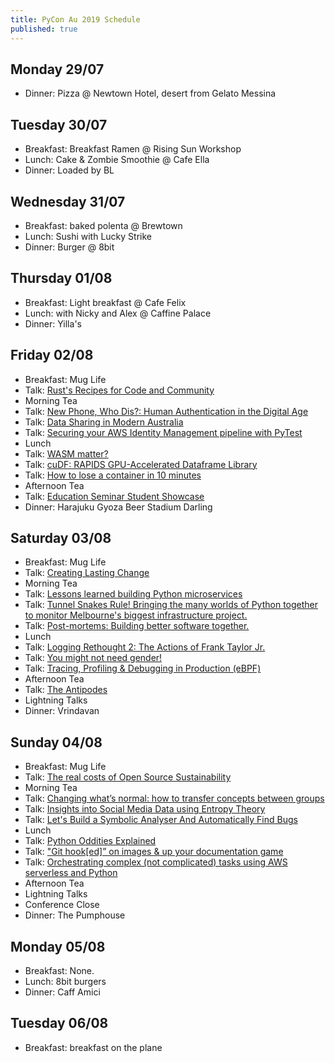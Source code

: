 ```yaml
---
title: PyCon Au 2019 Schedule
published: true
---
```

## Monday 29/07
 * Dinner: Pizza @ Newtown Hotel, desert from Gelato Messina

## Tuesday 30/07
 * Breakfast: Breakfast Ramen @ Rising Sun Workshop
 * Lunch: Cake & Zombie Smoothie @ Cafe Ella
 * Dinner: Loaded by BL

## Wednesday 31/07
 * Breakfast: baked polenta @ Brewtown
 * Lunch: Sushi with Lucky Strike
 * Dinner: Burger @ 8bit

## Thursday 01/08
 * Breakfast: Light breakfast @ Cafe Felix
 * Lunch: with Nicky and Alex @ Caffine Palace
 * Dinner: Yilla's

## Friday 02/08
 * Breakfast: Mug Life
 * Talk: [Rust's Recipes for Code and Community](https://2019.pycon-au.org/talks/rust-s-recipes-for-code-and-community)
 * Morning Tea
 * Talk: [New Phone, Who Dis?: Human Authentication in the Digital Age](https://2019.pycon-au.org/talks/new-phone-who-dis-human-authentication-in-the-digital-age)
 * Talk: [Data Sharing in Modern Australia](https://2019.pycon-au.org/talks/data-sharing-in-modern-australia)
 * Talk: [Securing your AWS Identity Management pipeline with PyTest](https://2019.pycon-au.org/talks/securing-your-aws-identity-management-pipeline-with-pytest)
 * Lunch
 * Talk: [WASM matter?](https://2019.pycon-au.org/talks/wasm-matter)
 * Talk: [cuDF: RAPIDS GPU-Accelerated Dataframe Library](https://2019.pycon-au.org/talks/cudf-rapids-gpu-accelerated-dataframe-library)
 * Talk: [How to lose a container in 10 minutes](https://2019.pycon-au.org/talks/how-to-lose-a-container-in-10-minutes)
 * Afternoon Tea
 * Talk: [Education Seminar Student Showcase](https://2019.pycon-au.org/education-showcase)
 * Dinner: Harajuku Gyoza Beer Stadium Darling

## Saturday 03/08
 * Breakfast: Mug Life
 * Talk: [Creating Lasting Change](https://2019.pycon-au.org/talks/aurynn)
 * Morning Tea
 * Talk: [Lessons learned building Python microservices](https://2019.pycon-au.org/talks/lessons-learned-building-python-microservices)
 * Talk: [Tunnel Snakes Rule! Bringing the many worlds of Python together to monitor Melbourne's biggest infrastructure project.](https://2019.pycon-au.org/talks/tunnel-snakes-rule-bringing-the-many-worlds-of-python-together-to-monitor-melbournes-biggest-infrastructure-project)
 * Talk: [Post-mortems: Building better software together.](https://2019.pycon-au.org/talks/post-mortems-building-better-software-together)
 * Lunch
 * Talk: [Logging Rethought 2: The Actions of Frank Taylor Jr.](https://2019.pycon-au.org/talks/logging-rethought-2-the-actions-of-frank-taylor-jr)
 * Talk: [You might not need gender!](https://2019.pycon-au.org/talks/you-might-not-need-gender)
 * Talk: [Tracing, Profiling & Debugging in Production (eBPF)](https://2019.pycon-au.org/talks/tracing-profiling-debugging-in-production-ebpf)
 * Afternoon Tea
 * Talk: [The Antipodes](https://2019.pycon-au.org/talks/brandon)
 * Lightning Talks
 * Dinner: Vrindavan

## Sunday 04/08
 * Breakfast: Mug Life
 * Talk: [The real costs of Open Source Sustainability](https://2019.pycon-au.org/talks/vicky)
 * Morning Tea
 * Talk: [Changing what’s normal: how to transfer concepts between groups](https://2019.pycon-au.org/talks/changing-whats-normal-how-to-transfer-concepts-between-groups)
 * Talk: [Insights into Social Media Data using Entropy Theory](https://2019.pycon-au.org/talks/insights-into-social-media-data-using-entropy-theory)
 * Talk: [Let's Build a Symbolic Analyser And Automatically Find Bugs](https://2019.pycon-au.org/talks/lets-build-a-symbolic-analyser-and-automatically-find-bugs)
 * Lunch
 * Talk: [Python Oddities Explained](https://2019.pycon-au.org/talks/python-oddities-explained)
 * Talk: ["Git hook[ed]” on images & up your documentation game](https://2019.pycon-au.org/talks/git-hooked-on-images-up-your-documentation-game)
 * Talk: [Orchestrating complex (not complicated) tasks using AWS serverless and Python](https://2019.pycon-au.org/talks/orchestrating-complex-not-complicated-tasks-using-aws-serverless-and-python)
 * Afternoon Tea
 * Lightning Talks
 * Conference Close
 * Dinner: The Pumphouse

## Monday 05/08
 * Breakfast: None.
 * Lunch: 8bit burgers
 * Dinner: Caff Amici

## Tuesday 06/08
 * Breakfast: breakfast on the plane

